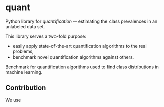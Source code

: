 # quant

Python library for *quantification* -- estimating the class prevalences in an unlabeled data set.

This library serves a two-fold purpose:

  - easily apply state-of-the-art quantification algorithms to the real problems,
  - benchmark novel quantification algorithms against others.



Benchmark for quantification algorithms used to find class distributions in machine learning.

## Contribution
We use 

